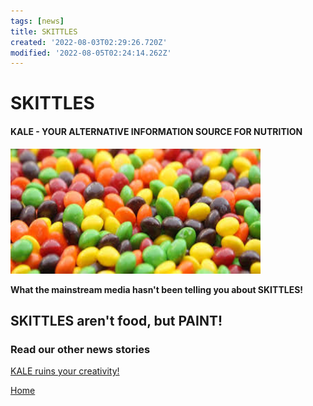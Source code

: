 ```yaml
---
tags: [news]
title: SKITTLES
created: '2022-08-03T02:29:26.720Z'
modified: '2022-08-05T02:24:14.262Z'
---
```


# SKITTLES

#### KALE - YOUR ALTERNATIVE INFORMATION SOURCE FOR NUTRITION

<img src="attachments/skittles.jpeg" width="400" height="200" /> 

**What the mainstream media hasn't been telling you about SKITTLES!**

## SKITTLES aren't food, but PAINT!

### Read our other news stories
[KALE ruins your creativity!](./KALE.md)

[Home](./index.md)


